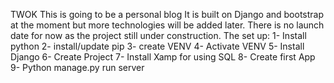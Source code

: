 TWOK
This is going to be a personal blog
It is built on Django and bootstrap at the moment but more technologies will be added later.
There is no launch date for now as the project still under construction. 
The set up: 
1- Install python
2- install/update pip 
3- create VENV
4- Activate VENV
5- Install Django 
6- Create Project
7- Install Xamp for using SQL
8- Create first App
9- Python manage.py run server 
